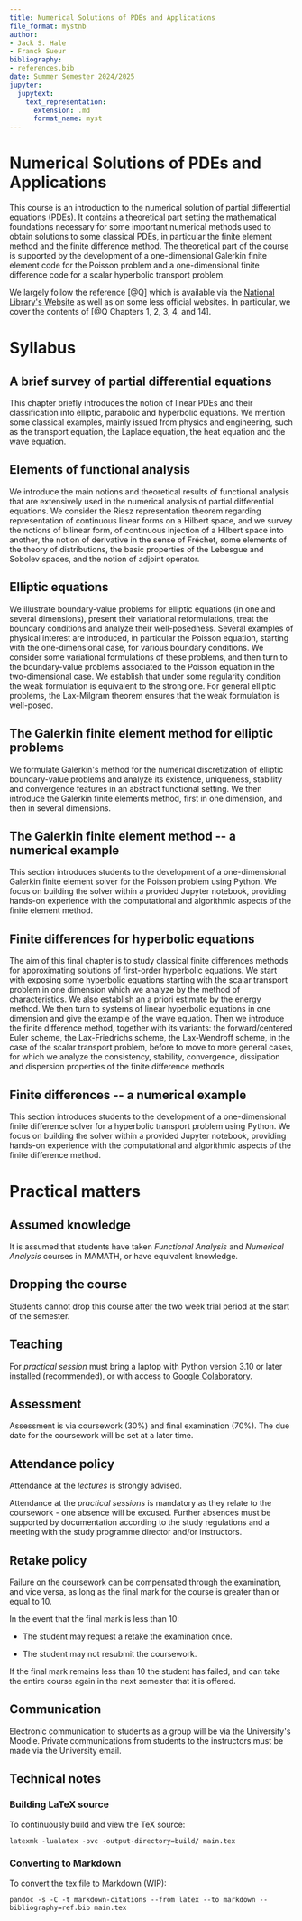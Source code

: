 ```yaml
---
title: Numerical Solutions of PDEs and Applications
file_format: mystnb
author:
- Jack S. Hale
- Franck Sueur
bibliography:
- references.bib
date: Summer Semester 2024/2025
jupyter:
  jupytext:
    text_representation:
      extension: .md
      format_name: myst
---
```


# Numerical Solutions of PDEs and Applications

This course is an introduction to the numerical solution of partial
differential equations (PDEs). It contains a theoretical part setting
the mathematical foundations necessary for some important numerical
methods used to obtain solutions to some classical PDEs, in particular
the finite element method and the finite difference method. The
theoretical part of the course is supported by the development of a
one-dimensional Galerkin finite element code for the Poisson problem and
a one-dimensional finite difference code for a scalar hyperbolic
transport problem.

We largely follow the reference [@Q] which is available via the
[National Library's Website](https://a-z.lu) as well as on some less
official websites. In particular, we cover the contents of [@Q Chapters
1, 2, 3, 4, and 14].

# Syllabus

## A brief survey of partial differential equations

This chapter briefly introduces the notion of linear PDEs and their
classification into elliptic, parabolic and hyperbolic equations. We
mention some classical examples, mainly issued from physics and
engineering, such as the transport equation, the Laplace equation, the
heat equation and the wave equation.

## Elements of functional analysis

We introduce the main notions and theoretical results of functional
analysis that are extensively used in the numerical analysis of partial
differential equations. We consider the Riesz representation theorem
regarding representation of continuous linear forms on a Hilbert space,
and we survey the notions of bilinear form, of continuous injection of a
Hilbert space into another, the notion of derivative in the sense of
Fréchet, some elements of the theory of distributions, the basic
properties of the Lebesgue and Sobolev spaces, and the notion of adjoint
operator.

## Elliptic equations

We illustrate boundary-value problems for elliptic equations (in one and
several dimensions), present their variational reformulations, treat the
boundary conditions and analyze their well-posedness. Several examples
of physical interest are introduced, in particular the Poisson equation,
starting with the one-dimensional case, for various boundary conditions.
We consider some variational formulations of these problems, and then
turn to the boundary-value problems associated to the Poisson equation
in the two-dimensional case. We establish that under some regularity
condition the weak formulation is equivalent to the strong one. For
general elliptic problems, the Lax-Milgram theorem ensures that the weak
formulation is well-posed.

## The Galerkin finite element method for elliptic problems

We formulate Galerkin's method for the numerical discretization of
elliptic boundary-value problems and analyze its existence, uniqueness,
stability and convergence features in an abstract functional setting. We
then introduce the Galerkin finite elements method, first in one
dimension, and then in several dimensions.

## The Galerkin finite element method -- a numerical example

This section introduces students to the development of a one-dimensional
Galerkin finite element solver for the Poisson problem using Python. We
focus on building the solver within a provided Jupyter notebook,
providing hands-on experience with the computational and algorithmic
aspects of the finite element method.

## Finite differences for hyperbolic equations

The aim of this final chapter is to study classical finite differences
methods for approximating solutions of first-order hyperbolic equations.
We start with exposing some hyperbolic equations starting with the
scalar transport problem in one dimension which we analyze by the method
of characteristics. We also establish an a priori estimate by the energy
method. We then turn to systems of linear hyperbolic equations in one
dimension and give the example of the wave equation. Then we introduce
the finite difference method, together with its variants: the
forward/centered Euler scheme, the Lax-Friedrichs scheme, the
Lax-Wendroff scheme, in the case of the scalar transport problem, before
to move to more general cases, for which we analyze the consistency,
stability, convergence, dissipation and dispersion properties of the
finite difference methods

## Finite differences -- a numerical example

This section introduces students to the development of a one-dimensional
finite difference solver for a hyperbolic transport problem using
Python. We focus on building the solver within a provided Jupyter
notebook, providing hands-on experience with the computational and
algorithmic aspects of the finite difference method.

# Practical matters

## Assumed knowledge

It is assumed that students have taken *Functional Analysis* and
*Numerical Analysis* courses in MAMATH, or have equivalent knowledge.

## Dropping the course

Students cannot drop this course after the two week trial period at the
start of the semester.

## Teaching

For *practical session* must bring a laptop with Python version 3.10 or
later installed (recommended), or with access to [Google
Colaboratory](https://colab.research.google.com).

## Assessment

Assessment is via coursework (30%) and final examination (70%). The due
date for the coursework will be set at a later time.

## Attendance policy

Attendance at the *lectures* is strongly advised.

Attendance at the *practical sessions* is mandatory as they relate to
the coursework - one absence will be excused. Further absences must be
supported by documentation according to the study regulations and a
meeting with the study programme director and/or instructors.

## Retake policy

Failure on the coursework can be compensated through the examination,
and vice versa, as long as the final mark for the course is greater than
or equal to 10.

In the event that the final mark is less than 10:

-   The student may request a retake the examination once.

-   The student may not resubmit the coursework.

If the final mark remains less than 10 the student has failed, and can
take the entire course again in the next semester that it is offered.

## Communication

Electronic communication to students as a group will be via the
University's Moodle. Private communications from students to the
instructors must be made via the University email.

## Technical notes

### Building LaTeX source

To continuously build and view the TeX source:

    latexmk -lualatex -pvc -output-directory=build/ main.tex

### Converting to Markdown

To convert the tex file to Markdown (WIP):

    pandoc -s -C -t markdown-citations --from latex --to markdown --bibliography=ref.bib main.tex
